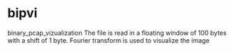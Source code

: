 # bipvi
binary_pcap_vizualization
The file is read in a floating window of 100 bytes with a shift of 1 byte.
Fourier transform is used to visualize the image 
